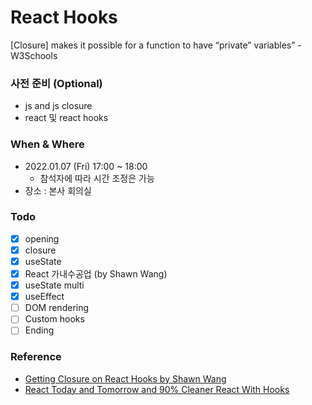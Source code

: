 # React Hooks

[Closure] makes it possible for a function to have “private” variables”
-W3Schools

### 사전 준비 (Optional)

- js and js closure
- react 및 react hooks

### When & Where

- 2022.01.07 (Fri) 17:00 ~ 18:00
  - 참석자에 따라 시간 조정은 가능
- 장소 : 본사 회의실

### Todo

- [x] opening
- [x] closure
- [x] useState
- [x] React 가내수공업 (by Shawn Wang)
- [x] useState multi
- [x] useEffect
- [ ] DOM rendering
- [ ] Custom hooks
- [ ] Ending

### Reference

- [Getting Closure on React Hooks by Shawn Wang](https://www.youtube.com/watch?v=KJP1E-Y-xyo)
- [React Today and Tomorrow and 90% Cleaner React With Hooks](https://www.youtube.com/watch?v=dpw9EHDh2bM&t=4319s)
